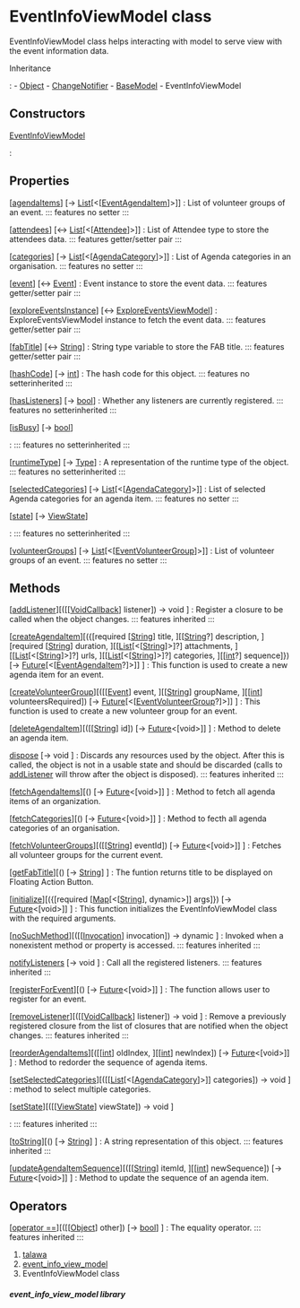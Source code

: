 
<div>

# EventInfoViewModel class

</div>


EventInfoViewModel class helps interacting with model to serve view with
the event information data.




Inheritance

:   -   [Object](https://api.flutter.dev/flutter/dart-core/Object-class.html)
    -   [ChangeNotifier](https://api.flutter.dev/flutter/foundation/ChangeNotifier-class.html)
    -   [BaseModel](../view_model_base_view_model/BaseModel-class.html)
    -   EventInfoViewModel



## Constructors

[EventInfoViewModel](../view_model_after_auth_view_models_event_view_models_event_info_view_model/EventInfoViewModel/EventInfoViewModel.html)

:   



## Properties

[[agendaItems](../view_model_after_auth_view_models_event_view_models_event_info_view_model/EventInfoViewModel/agendaItems.html)] [→ [List](https://api.flutter.dev/flutter/dart-core/List-class.html)[\<[[EventAgendaItem](../models_events_event_agenda_item/EventAgendaItem-class.html)]\>]]
:   List of volunteer groups of an event.
    ::: features
    no setter
    :::

[[attendees](../view_model_after_auth_view_models_event_view_models_event_info_view_model/EventInfoViewModel/attendees.html)] [↔ [List](https://api.flutter.dev/flutter/dart-core/List-class.html)[\<[[Attendee](../models_events_event_model/Attendee-class.html)]\>]]
:   List of Attendee type to store the attendees data.
    ::: features
    getter/setter pair
    :::

[[categories](../view_model_after_auth_view_models_event_view_models_event_info_view_model/EventInfoViewModel/categories.html)] [→ [List](https://api.flutter.dev/flutter/dart-core/List-class.html)[\<[[AgendaCategory](../models_events_event_agenda_category/AgendaCategory-class.html)]\>]]
:   List of Agenda categories in an organisation.
    ::: features
    no setter
    :::

[[event](../view_model_after_auth_view_models_event_view_models_event_info_view_model/EventInfoViewModel/event.html)] [↔ [Event](../models_events_event_model/Event-class.html)]
:   Event instance to store the event data.
    ::: features
    getter/setter pair
    :::

[[exploreEventsInstance](../view_model_after_auth_view_models_event_view_models_event_info_view_model/EventInfoViewModel/exploreEventsInstance.html)] [↔ [ExploreEventsViewModel](../view_model_after_auth_view_models_event_view_models_explore_events_view_model/ExploreEventsViewModel-class.html)]
:   ExploreEventsViewModel instance to fetch the event data.
    ::: features
    getter/setter pair
    :::

[[fabTitle](../view_model_after_auth_view_models_event_view_models_event_info_view_model/EventInfoViewModel/fabTitle.html)] [↔ [String](https://api.flutter.dev/flutter/dart-core/String-class.html)]
:   String type variable to store the FAB title.
    ::: features
    getter/setter pair
    :::

[[hashCode](https://api.flutter.dev/flutter/dart-core/Object/hashCode.html)] [→ [int](https://api.flutter.dev/flutter/dart-core/int-class.html)]
:   The hash code for this object.
    ::: features
    no setterinherited
    :::

[[hasListeners](https://api.flutter.dev/flutter/foundation/ChangeNotifier/hasListeners.html)] [→ [bool](https://api.flutter.dev/flutter/dart-core/bool-class.html)]
:   Whether any listeners are currently registered.
    ::: features
    no setterinherited
    :::

[[isBusy](../view_model_base_view_model/BaseModel/isBusy.html)] [→ [bool](https://api.flutter.dev/flutter/dart-core/bool-class.html)]

:   ::: features
    no setterinherited
    :::

[[runtimeType](https://api.flutter.dev/flutter/dart-core/Object/runtimeType.html)] [→ [Type](https://api.flutter.dev/flutter/dart-core/Type-class.html)]
:   A representation of the runtime type of the object.
    ::: features
    no setterinherited
    :::

[[selectedCategories](../view_model_after_auth_view_models_event_view_models_event_info_view_model/EventInfoViewModel/selectedCategories.html)] [→ [List](https://api.flutter.dev/flutter/dart-core/List-class.html)[\<[[AgendaCategory](../models_events_event_agenda_category/AgendaCategory-class.html)]\>]]
:   List of selected Agenda categories for an agenda item.
    ::: features
    no setter
    :::

[[state](../view_model_base_view_model/BaseModel/state.html)] [→ [ViewState](../enums_enums/ViewState.html)]

:   ::: features
    no setterinherited
    :::

[[volunteerGroups](../view_model_after_auth_view_models_event_view_models_event_info_view_model/EventInfoViewModel/volunteerGroups.html)] [→ [List](https://api.flutter.dev/flutter/dart-core/List-class.html)[\<[[EventVolunteerGroup](../models_events_event_volunteer_group/EventVolunteerGroup-class.html)]\>]]
:   List of volunteer groups of an event.
    ::: features
    no setter
    :::



## Methods

[[addListener](https://api.flutter.dev/flutter/foundation/ChangeNotifier/addListener.html)][([[[VoidCallback](https://api.flutter.dev/flutter/dart-ui/VoidCallback.html)] listener]) → void ]
:   Register a closure to be called when the object changes.
    ::: features
    inherited
    :::

[[createAgendaItem](../view_model_after_auth_view_models_event_view_models_event_info_view_model/EventInfoViewModel/createAgendaItem.html)][({[required [[String](https://api.flutter.dev/flutter/dart-core/String-class.html)] title, ][[[String](https://api.flutter.dev/flutter/dart-core/String-class.html)?] description, ][required [[String](https://api.flutter.dev/flutter/dart-core/String-class.html)] duration, ][[[List](https://api.flutter.dev/flutter/dart-core/List-class.html)[\<[[String](https://api.flutter.dev/flutter/dart-core/String-class.html)]\>]?] attachments, ][[[List](https://api.flutter.dev/flutter/dart-core/List-class.html)[\<[[String](https://api.flutter.dev/flutter/dart-core/String-class.html)]\>]?] urls, ][[[List](https://api.flutter.dev/flutter/dart-core/List-class.html)[\<[[String](https://api.flutter.dev/flutter/dart-core/String-class.html)]\>]?] categories, ][[[int](https://api.flutter.dev/flutter/dart-core/int-class.html)?] sequence]}) [→ [Future](https://api.flutter.dev/flutter/dart-core/Future-class.html)[\<[[EventAgendaItem](../models_events_event_agenda_item/EventAgendaItem-class.html)?]\>]] ]
:   This function is used to create a new agenda item for an event.

[[createVolunteerGroup](../view_model_after_auth_view_models_event_view_models_event_info_view_model/EventInfoViewModel/createVolunteerGroup.html)][([[[Event](../models_events_event_model/Event-class.html)] event, ][[[String](https://api.flutter.dev/flutter/dart-core/String-class.html)] groupName, ][[[int](https://api.flutter.dev/flutter/dart-core/int-class.html)] volunteersRequired]) [→ [Future](https://api.flutter.dev/flutter/dart-core/Future-class.html)[\<[[EventVolunteerGroup](../models_events_event_volunteer_group/EventVolunteerGroup-class.html)?]\>]] ]
:   This function is used to create a new volunteer group for an event.

[[deleteAgendaItem](../view_model_after_auth_view_models_event_view_models_event_info_view_model/EventInfoViewModel/deleteAgendaItem.html)][([[[String](https://api.flutter.dev/flutter/dart-core/String-class.html)] id]) [→ [Future](https://api.flutter.dev/flutter/dart-core/Future-class.html)\<[void\>]] ]
:   Method to delete an agenda item.

[dispose](https://api.flutter.dev/flutter/foundation/ChangeNotifier/dispose.html) [→ void ]
:   Discards any resources used by the object. After this is called, the
    object is not in a usable state and should be discarded (calls to
    [addListener](https://api.flutter.dev/flutter/foundation/ChangeNotifier/addListener.html)
    will throw after the object is disposed).
    ::: features
    inherited
    :::

[[fetchAgendaItems](../view_model_after_auth_view_models_event_view_models_event_info_view_model/EventInfoViewModel/fetchAgendaItems.html)][() [→ [Future](https://api.flutter.dev/flutter/dart-core/Future-class.html)\<[void\>]] ]
:   Method to fetch all agenda items of an organization.

[[fetchCategories](../view_model_after_auth_view_models_event_view_models_event_info_view_model/EventInfoViewModel/fetchCategories.html)][() [→ [Future](https://api.flutter.dev/flutter/dart-core/Future-class.html)\<[void\>]] ]
:   Method to fecth all agenda categories of an organisation.

[[fetchVolunteerGroups](../view_model_after_auth_view_models_event_view_models_event_info_view_model/EventInfoViewModel/fetchVolunteerGroups.html)][([[[String](https://api.flutter.dev/flutter/dart-core/String-class.html)] eventId]) [→ [Future](https://api.flutter.dev/flutter/dart-core/Future-class.html)\<[void\>]] ]
:   Fetches all volunteer groups for the current event.

[[getFabTitle](../view_model_after_auth_view_models_event_view_models_event_info_view_model/EventInfoViewModel/getFabTitle.html)][() [→ [String](https://api.flutter.dev/flutter/dart-core/String-class.html)] ]
:   The funtion returns title to be displayed on Floating Action Button.

[[initialize](../view_model_after_auth_view_models_event_view_models_event_info_view_model/EventInfoViewModel/initialize.html)][({[required [[Map](https://api.flutter.dev/flutter/dart-core/Map-class.html)[\<[[String](https://api.flutter.dev/flutter/dart-core/String-class.html)], dynamic\>]] args]}) [→ [Future](https://api.flutter.dev/flutter/dart-core/Future-class.html)\<[void\>]] ]
:   This function initializes the EventInfoViewModel class with the
    required arguments.

[[noSuchMethod](https://api.flutter.dev/flutter/dart-core/Object/noSuchMethod.html)][([[[Invocation](https://api.flutter.dev/flutter/dart-core/Invocation-class.html)] invocation]) → dynamic ]
:   Invoked when a nonexistent method or property is accessed.
    ::: features
    inherited
    :::

[notifyListeners](https://api.flutter.dev/flutter/foundation/ChangeNotifier/notifyListeners.html) [→ void ]
:   Call all the registered listeners.
    ::: features
    inherited
    :::

[[registerForEvent](../view_model_after_auth_view_models_event_view_models_event_info_view_model/EventInfoViewModel/registerForEvent.html)][() [→ [Future](https://api.flutter.dev/flutter/dart-core/Future-class.html)\<[void\>]] ]
:   The function allows user to register for an event.

[[removeListener](https://api.flutter.dev/flutter/foundation/ChangeNotifier/removeListener.html)][([[[VoidCallback](https://api.flutter.dev/flutter/dart-ui/VoidCallback.html)] listener]) → void ]
:   Remove a previously registered closure from the list of closures
    that are notified when the object changes.
    ::: features
    inherited
    :::

[[reorderAgendaItems](../view_model_after_auth_view_models_event_view_models_event_info_view_model/EventInfoViewModel/reorderAgendaItems.html)][([[[int](https://api.flutter.dev/flutter/dart-core/int-class.html)] oldIndex, ][[[int](https://api.flutter.dev/flutter/dart-core/int-class.html)] newIndex]) [→ [Future](https://api.flutter.dev/flutter/dart-core/Future-class.html)\<[void\>]] ]
:   Method to redorder the sequence of agenda items.

[[setSelectedCategories](../view_model_after_auth_view_models_event_view_models_event_info_view_model/EventInfoViewModel/setSelectedCategories.html)][([[[List](https://api.flutter.dev/flutter/dart-core/List-class.html)[\<[[AgendaCategory](../models_events_event_agenda_category/AgendaCategory-class.html)]\>]] categories]) → void ]
:   method to select multiple categories.

[[setState](../view_model_base_view_model/BaseModel/setState.html)][([[[ViewState](../enums_enums/ViewState.html)] viewState]) → void ]

:   ::: features
    inherited
    :::

[[toString](https://api.flutter.dev/flutter/dart-core/Object/toString.html)][() [→ [String](https://api.flutter.dev/flutter/dart-core/String-class.html)] ]
:   A string representation of this object.
    ::: features
    inherited
    :::

[[updateAgendaItemSequence](../view_model_after_auth_view_models_event_view_models_event_info_view_model/EventInfoViewModel/updateAgendaItemSequence.html)][([[[String](https://api.flutter.dev/flutter/dart-core/String-class.html)] itemId, ][[[int](https://api.flutter.dev/flutter/dart-core/int-class.html)] newSequence]) [→ [Future](https://api.flutter.dev/flutter/dart-core/Future-class.html)\<[void\>]] ]
:   Method to update the sequence of an agenda item.



## Operators

[[operator ==](https://api.flutter.dev/flutter/dart-core/Object/operator_equals.html)][([[[Object](https://api.flutter.dev/flutter/dart-core/Object-class.html)] other]) [→ [bool](https://api.flutter.dev/flutter/dart-core/bool-class.html)] ]
:   The equality operator.
    ::: features
    inherited
    :::







1.  [talawa](../index.html)
2.  [event_info_view_model](../view_model_after_auth_view_models_event_view_models_event_info_view_model/)
3.  EventInfoViewModel class

##### event_info_view_model library







